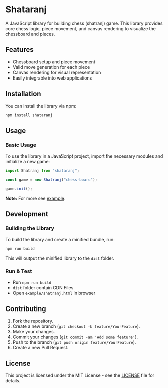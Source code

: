 # Shataranj

A JavaScript library for building chess (shatranj) game. This library provides core chess logic, piece movement, and canvas rendering to visualize the chessboard and pieces.

## Features

- Chessboard setup and piece movement
- Valid move generation for each piece
- Canvas rendering for visual representation
- Easily integrable into web applications

## Installation

You can install the library via npm:

```sh
npm install shataranj
```

## Usage

### Basic Usage

To use the library in a JavaScript project, import the necessary modules and initialize a new game:

```javascript
import Shatranj from "shataranj";

const game = new Shatranj("chess-board");

game.init();
```

**Note:** For more see [example](./examples/shatranj.html).

## Development

### Building the Library

To build the library and create a minified bundle, run:

```sh
npm run build
```

This will output the minified library to the `dist` folder.

### Run & Test

- Run `npm run build`
- `dist` folder contain CDN Files
- Open `example/shatranj.html` in browser

## Contributing

1. Fork the repository.
2. Create a new branch (`git checkout -b feature/YourFeature`).
3. Make your changes.
4. Commit your changes (`git commit -am 'Add some feature'`).
5. Push to the branch (`git push origin feature/YourFeature`).
6. Create a new Pull Request.

## License

This project is licensed under the MIT License - see the [LICENSE](LICENSE) file for details.
